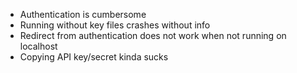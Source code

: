 * Authentication is cumbersome
* Running without key files crashes without info
* Redirect from authentication does not work when not running on localhost
* Copying API key/secret kinda sucks

